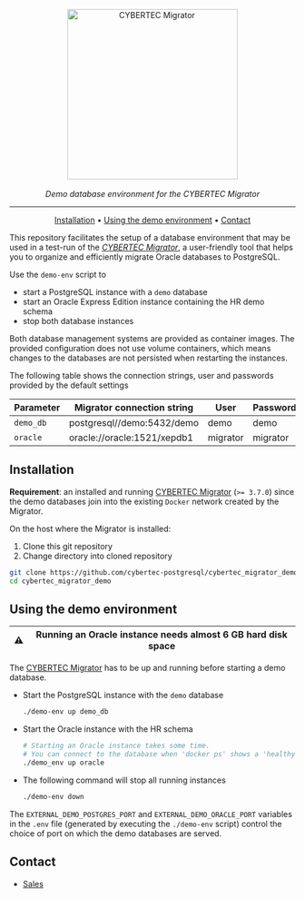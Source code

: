 <p align="center">
  <img alt="CYBERTEC Migrator" width="300px" src="https://www.cybertec-postgresql.com/wp-content/uploads/2018/03/Migrator_neu-300x79.png"/>
  <br/><br/>
  <i>Demo database environment for the CYBERTEC Migrator</i>
</p>

---

<p align="center">
  <a href="#installation">Installation</a> •
  <a href="#using-the-demo-environment">Using the demo environment</a> •
  <a href="#contact">Contact</a>
</p>

This repository facilitates the setup of a database environment that may be used in a test-run of the [_CYBERTEC Migrator_](https://www.cybertec-postgresql.com/en/products/cybertec-migrator/), a user-friendly tool that helps you to organize and efficiently migrate Oracle databases to PostgreSQL.

Use the `demo-env` script to
- start a PostgreSQL instance with a `demo` database
- start an Oracle Express Edition instance containing the HR demo schema
- stop both database instances

Both database management systems are provided as container images.
The provided configuration does not use volume containers, which means changes to the databases are not persisted when restarting the instances.

The following table shows the connection strings, user and passwords provided by the default settings

| Parameter   | Migrator connection string   | User     | Password  |
|-------------|------------------------------|----------|-----------|
| `demo_db`   | postgresql//demo:5432/demo   | demo     | demo      |
| `oracle`    | oracle://oracle:1521/xepdb1  | migrator | migrator  |

## Installation

__Requirement__: an installed and running [CYBERTEC Migrator](https://github.com/cybertec-postgresql/cybertec_migrator) (`>= 3.7.0`) since the demo databases join into the existing `Docker` network created by the Migrator.

On the host where the Migrator is installed:

1. Clone this git repository
2. Change directory into cloned repository

```sh
git clone https://github.com/cybertec-postgresql/cybertec_migrator_demo
cd cybertec_migrator_demo
```

## Using the demo environment

| ⚠️   | Running an Oracle instance needs almost 6 GB hard disk space     |
| --- | ---------------------------------------------------------------- |

The [CYBERTEC Migrator](https://github.com/cybertec-postgresql/cybertec_migrator) has to be up and running before starting a demo database.

* Start the PostgreSQL instance with the `demo` database

  ```sh
  ./demo-env up demo_db
  ```

* Start the Oracle instance with the HR schema

  ```sh
  # Starting an Oracle instance takes some time.
  # You can connect to the database when 'docker ps' shows a 'healthy' status.
  ./demo_env up oracle
  ```

* The following command will stop all running instances

  ```sh
  ./demo-env down
  ```

The `EXTERNAL_DEMO_POSTGRES_PORT` and `EXTERNAL_DEMO_ORACLE_PORT` variables in the `.env` file (generated by executing the `./demo-env` script) control the choice of port on which the demo databases are served.

## Contact

- [Sales](https://www.cybertec-postgresql.com/en/contact/)
